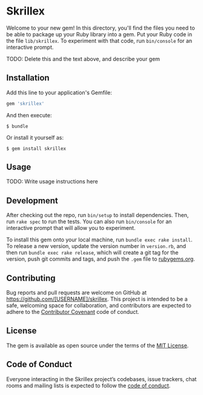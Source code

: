 # Skrillex

Welcome to your new gem! In this directory, you'll find the files you need to be able to package up your Ruby library into a gem. Put your Ruby code in the file `lib/skrillex`. To experiment with that code, run `bin/console` for an interactive prompt.

TODO: Delete this and the text above, and describe your gem

## Installation

Add this line to your application's Gemfile:

```ruby
gem 'skrillex'
```

And then execute:

    $ bundle

Or install it yourself as:

    $ gem install skrillex

## Usage

TODO: Write usage instructions here

## Development

After checking out the repo, run `bin/setup` to install dependencies. Then, run `rake spec` to run the tests. You can also run `bin/console` for an interactive prompt that will allow you to experiment.

To install this gem onto your local machine, run `bundle exec rake install`. To release a new version, update the version number in `version.rb`, and then run `bundle exec rake release`, which will create a git tag for the version, push git commits and tags, and push the `.gem` file to [rubygems.org](https://rubygems.org).

## Contributing

Bug reports and pull requests are welcome on GitHub at https://github.com/[USERNAME]/skrillex. This project is intended to be a safe, welcoming space for collaboration, and contributors are expected to adhere to the [Contributor Covenant](http://contributor-covenant.org) code of conduct.

## License

The gem is available as open source under the terms of the [MIT License](https://opensource.org/licenses/MIT).

## Code of Conduct

Everyone interacting in the Skrillex project’s codebases, issue trackers, chat rooms and mailing lists is expected to follow the [code of conduct](https://github.com/[USERNAME]/skrillex/blob/master/CODE_OF_CONDUCT.md).
